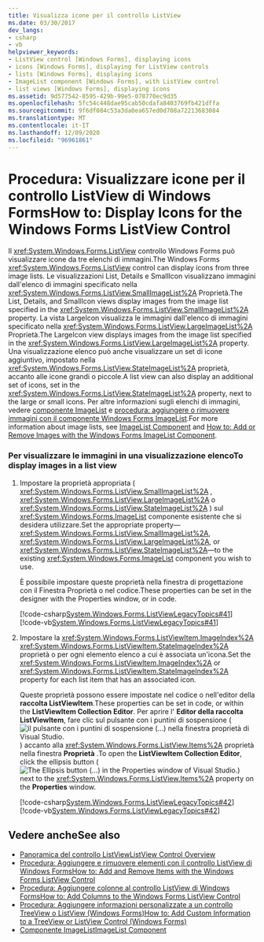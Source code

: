 ```yaml
---
title: Visualizza icone per il controllo ListView
ms.date: 03/30/2017
dev_langs:
- csharp
- vb
helpviewer_keywords:
- ListView control [Windows Forms], displaying icons
- icons [Windows Forms], displaying for ListView controls
- lists [Windows Forms], displaying icons
- ImageList component [Windows Forms], with ListView control
- list views [Windows Forms], displaying icons
ms.assetid: 9d577542-8595-429b-99e5-078770ec9d35
ms.openlocfilehash: 5fc54c448dae95cab50cdafa8403769fb421dffa
ms.sourcegitcommit: 9f6df084c53a3da0ea657ed0d708a72213683084
ms.translationtype: MT
ms.contentlocale: it-IT
ms.lasthandoff: 12/09/2020
ms.locfileid: "96961861"
---
```

# <a name="how-to-display-icons-for-the-windows-forms-listview-control"></a><span data-ttu-id="5628a-102">Procedura: Visualizzare icone per il controllo ListView di Windows Forms</span><span class="sxs-lookup"><span data-stu-id="5628a-102">How to: Display Icons for the Windows Forms ListView Control</span></span>
<span data-ttu-id="5628a-103">Il <xref:System.Windows.Forms.ListView> controllo Windows Forms può visualizzare icone da tre elenchi di immagini.</span><span class="sxs-lookup"><span data-stu-id="5628a-103">The Windows Forms <xref:System.Windows.Forms.ListView> control can display icons from three image lists.</span></span> <span data-ttu-id="5628a-104">Le visualizzazioni List, Details e SmallIcon visualizzano immagini dall'elenco di immagini specificato nella <xref:System.Windows.Forms.ListView.SmallImageList%2A> Proprietà.</span><span class="sxs-lookup"><span data-stu-id="5628a-104">The List, Details, and SmallIcon views display images from the image list specified in the <xref:System.Windows.Forms.ListView.SmallImageList%2A> property.</span></span> <span data-ttu-id="5628a-105">La vista LargeIcon visualizza le immagini dall'elenco di immagini specificato nella <xref:System.Windows.Forms.ListView.LargeImageList%2A> Proprietà.</span><span class="sxs-lookup"><span data-stu-id="5628a-105">The LargeIcon view displays images from the image list specified in the <xref:System.Windows.Forms.ListView.LargeImageList%2A> property.</span></span> <span data-ttu-id="5628a-106">Una visualizzazione elenco può anche visualizzare un set di icone aggiuntivo, impostato nella <xref:System.Windows.Forms.ListView.StateImageList%2A> proprietà, accanto alle icone grandi o piccole.</span><span class="sxs-lookup"><span data-stu-id="5628a-106">A list view can also display an additional set of icons, set in the <xref:System.Windows.Forms.ListView.StateImageList%2A> property, next to the large or small icons.</span></span> <span data-ttu-id="5628a-107">Per altre informazioni sugli elenchi di immagini, vedere [componente ImageList](imagelist-component-windows-forms.md) e [procedura: aggiungere o rimuovere immagini con il componente Windows Forms ImageList](how-to-add-or-remove-images-with-the-windows-forms-imagelist-component.md).</span><span class="sxs-lookup"><span data-stu-id="5628a-107">For more information about image lists, see [ImageList Component](imagelist-component-windows-forms.md) and [How to: Add or Remove Images with the Windows Forms ImageList Component](how-to-add-or-remove-images-with-the-windows-forms-imagelist-component.md).</span></span>  
  
### <a name="to-display-images-in-a-list-view"></a><span data-ttu-id="5628a-108">Per visualizzare le immagini in una visualizzazione elenco</span><span class="sxs-lookup"><span data-stu-id="5628a-108">To display images in a list view</span></span>  
  
1. <span data-ttu-id="5628a-109">Impostare la proprietà appropriata ( <xref:System.Windows.Forms.ListView.SmallImageList%2A> , <xref:System.Windows.Forms.ListView.LargeImageList%2A> o <xref:System.Windows.Forms.ListView.StateImageList%2A> ) sul <xref:System.Windows.Forms.ImageList> componente esistente che si desidera utilizzare.</span><span class="sxs-lookup"><span data-stu-id="5628a-109">Set the appropriate property—<xref:System.Windows.Forms.ListView.SmallImageList%2A>, <xref:System.Windows.Forms.ListView.LargeImageList%2A>, or <xref:System.Windows.Forms.ListView.StateImageList%2A>—to the existing <xref:System.Windows.Forms.ImageList> component you wish to use.</span></span>  
  
     <span data-ttu-id="5628a-110">È possibile impostare queste proprietà nella finestra di progettazione con il Finestra Proprietà o nel codice.</span><span class="sxs-lookup"><span data-stu-id="5628a-110">These properties can be set in the designer with the Properties window, or in code.</span></span>  
  
     [!code-csharp[System.Windows.Forms.ListViewLegacyTopics#41](~/samples/snippets/csharp/VS_Snippets_Winforms/System.Windows.Forms.ListViewLegacyTopics/CS/Class1.cs#41)]
     [!code-vb[System.Windows.Forms.ListViewLegacyTopics#41](~/samples/snippets/visualbasic/VS_Snippets_Winforms/System.Windows.Forms.ListViewLegacyTopics/VB/Class1.vb#41)]  
  
2. <span data-ttu-id="5628a-111">Impostare la <xref:System.Windows.Forms.ListViewItem.ImageIndex%2A> <xref:System.Windows.Forms.ListViewItem.StateImageIndex%2A> proprietà o per ogni elemento elenco a cui è associata un'icona.</span><span class="sxs-lookup"><span data-stu-id="5628a-111">Set the <xref:System.Windows.Forms.ListViewItem.ImageIndex%2A> or <xref:System.Windows.Forms.ListViewItem.StateImageIndex%2A> property for each list item that has an associated icon.</span></span>  
  
     <span data-ttu-id="5628a-112">Queste proprietà possono essere impostate nel codice o nell'editor della **raccolta ListViewItem**.</span><span class="sxs-lookup"><span data-stu-id="5628a-112">These properties can be set in code, or within the **ListViewItem Collection Editor**.</span></span> <span data-ttu-id="5628a-113">Per aprire l' **Editor della raccolta ListViewItem**, fare clic sul pulsante con i puntini di sospensione ( ![ il pulsante con i puntini di sospensione (...) nella finestra proprietà di Visual Studio. ](./media/visual-studio-ellipsis-button.png) ) accanto alla <xref:System.Windows.Forms.ListView.Items%2A> proprietà nella finestra **Proprietà** .</span><span class="sxs-lookup"><span data-stu-id="5628a-113">To open the **ListViewItem Collection Editor**, click the ellipsis button (![The Ellipsis button (...) in the Properties window of Visual Studio.](./media/visual-studio-ellipsis-button.png)) next to the <xref:System.Windows.Forms.ListView.Items%2A> property on the **Properties** window.</span></span>  
  
     [!code-csharp[System.Windows.Forms.ListViewLegacyTopics#42](~/samples/snippets/csharp/VS_Snippets_Winforms/System.Windows.Forms.ListViewLegacyTopics/CS/Class1.cs#42)]
     [!code-vb[System.Windows.Forms.ListViewLegacyTopics#42](~/samples/snippets/visualbasic/VS_Snippets_Winforms/System.Windows.Forms.ListViewLegacyTopics/VB/Class1.vb#42)]  
  
## <a name="see-also"></a><span data-ttu-id="5628a-114">Vedere anche</span><span class="sxs-lookup"><span data-stu-id="5628a-114">See also</span></span>

- [<span data-ttu-id="5628a-115">Panoramica del controllo ListView</span><span class="sxs-lookup"><span data-stu-id="5628a-115">ListView Control Overview</span></span>](listview-control-overview-windows-forms.md)
- [<span data-ttu-id="5628a-116">Procedura: Aggiungere e rimuovere elementi con il controllo ListView di Windows Forms</span><span class="sxs-lookup"><span data-stu-id="5628a-116">How to: Add and Remove Items with the Windows Forms ListView Control</span></span>](how-to-add-and-remove-items-with-the-windows-forms-listview-control.md)
- [<span data-ttu-id="5628a-117">Procedura: Aggiungere colonne al controllo ListView di Windows Forms</span><span class="sxs-lookup"><span data-stu-id="5628a-117">How to: Add Columns to the Windows Forms ListView Control</span></span>](how-to-add-columns-to-the-windows-forms-listview-control.md)
- [<span data-ttu-id="5628a-118">Procedura: Aggiungere informazioni personalizzate a un controllo TreeView o ListView (Windows Forms)</span><span class="sxs-lookup"><span data-stu-id="5628a-118">How to: Add Custom Information to a TreeView or ListView Control (Windows Forms)</span></span>](add-custom-information-to-a-treeview-or-listview-control-wf.md)
- [<span data-ttu-id="5628a-119">Componente ImageList</span><span class="sxs-lookup"><span data-stu-id="5628a-119">ImageList Component</span></span>](imagelist-component-windows-forms.md)
